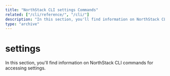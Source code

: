 ```yaml
---
title: "NorthStack CLI settings Commands"
related: ["/cli/reference/", "/cli/"]
description: "In this section, you'll find information on NorthStack CLI commands for accessing settings."
type: "archive"
---
```


# settings

In this section, you'll find information on NorthStack CLI commands for accessing settings.